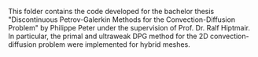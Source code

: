 This folder contains the code developed for the bachelor thesis "Discontinuous Petrov-Galerkin Methods for the Convection-Diffusion Problem" by Philippe Peter under the supervision of Prof. Dr. Ralf Hiptmair. In particular, the primal and ultraweak DPG method for the 2D convection-diffusion problem were implemented for hybrid meshes.  
